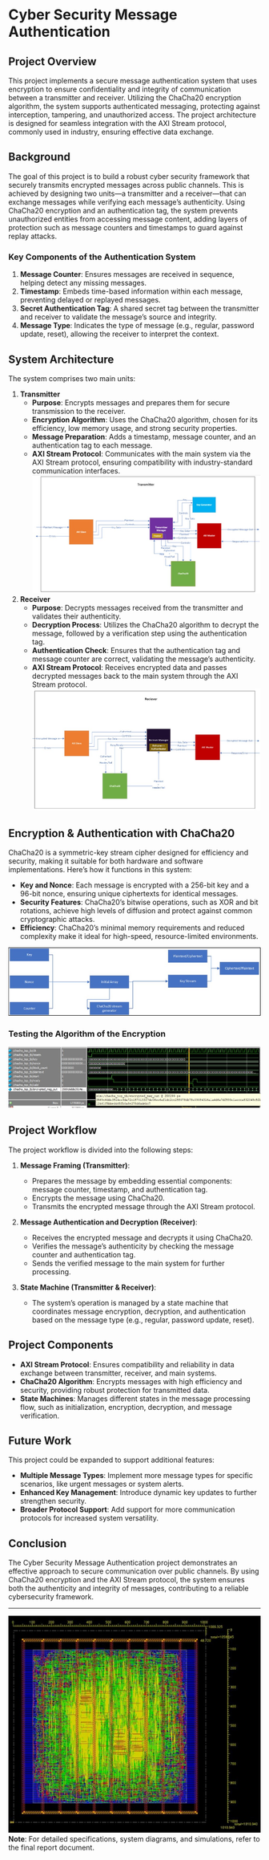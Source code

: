 # Cyber Security Message Authentication

## Project Overview
This project implements a secure message authentication system that uses encryption to ensure confidentiality and integrity of communication between a transmitter and receiver. Utilizing the ChaCha20 encryption algorithm, the system supports authenticated messaging, protecting against interception, tampering, and unauthorized access. The project architecture is designed for seamless integration with the AXI Stream protocol, commonly used in industry, ensuring effective data exchange.

## Background
The goal of this project is to build a robust cyber security framework that securely transmits encrypted messages across public channels. This is achieved by designing two units—a transmitter and a receiver—that can exchange messages while verifying each message’s authenticity. Using ChaCha20 encryption and an authentication tag, the system prevents unauthorized entities from accessing message content, adding layers of protection such as message counters and timestamps to guard against replay attacks.

### Key Components of the Authentication System
1. **Message Counter**: Ensures messages are received in sequence, helping detect any missing messages.
2. **Timestamp**: Embeds time-based information within each message, preventing delayed or replayed messages.
3. **Secret Authentication Tag**: A shared secret tag between the transmitter and receiver to validate the message’s source and integrity.
4. **Message Type**: Indicates the type of message (e.g., regular, password update, reset), allowing the receiver to interpret the context.

## System Architecture
The system comprises two main units:
1. **Transmitter**
   - **Purpose**: Encrypts messages and prepares them for secure transmission to the receiver.
   - **Encryption Algorithm**: Uses the ChaCha20 algorithm, chosen for its efficiency, low memory usage, and strong security properties.
   - **Message Preparation**: Adds a timestamp, message counter, and an authentication tag to each message.
   - **AXI Stream Protocol**: Communicates with the main system via the AXI Stream protocol, ensuring compatibility with industry-standard communication interfaces.
![image info](images/image2.jpg)
2. **Receiver**
   - **Purpose**: Decrypts messages received from the transmitter and validates their authenticity.
   - **Decryption Process**: Utilizes the ChaCha20 algorithm to decrypt the message, followed by a verification step using the authentication tag.
   - **Authentication Check**: Ensures that the authentication tag and message counter are correct, validating the message’s authenticity.
   - **AXI Stream Protocol**: Receives encrypted data and passes decrypted messages back to the main system through the AXI Stream protocol.
     <br />
![image info](images/image6.jpg)
## Encryption & Authentication with ChaCha20
ChaCha20 is a symmetric-key stream cipher designed for efficiency and security, making it suitable for both hardware and software implementations. Here’s how it functions in this system:
- **Key and Nonce**: Each message is encrypted with a 256-bit key and a 96-bit nonce, ensuring unique ciphertexts for identical messages.
- **Security Features**: ChaCha20’s bitwise operations, such as XOR and bit rotations, achieve high levels of diffusion and protect against common cryptographic attacks.
- **Efficiency**: ChaCha20’s minimal memory requirements and reduced complexity make it ideal for high-speed, resource-limited environments.

![image info](images/image5.jpg)
### Testing the Algorithm of the Encryption
![image info](images/image4.jpg)
## Project Workflow
The project workflow is divided into the following steps:

1. **Message Framing (Transmitter)**:
   - Prepares the message by embedding essential components: message counter, timestamp, and authentication tag.
   - Encrypts the message using ChaCha20.
   - Transmits the encrypted message through the AXI Stream protocol.

2. **Message Authentication and Decryption (Receiver)**:
   - Receives the encrypted message and decrypts it using ChaCha20.
   - Verifies the message’s authenticity by checking the message counter and authentication tag.
   - Sends the verified message to the main system for further processing.

3. **State Machine (Transmitter & Receiver)**:
   - The system’s operation is managed by a state machine that coordinates message encryption, decryption, and authentication based on the message type (e.g., regular, password update, reset).

## Project Components
- **AXI Stream Protocol**: Ensures compatibility and reliability in data exchange between transmitter, receiver, and main systems.
- **ChaCha20 Algorithm**: Encrypts messages with high efficiency and security, providing robust protection for transmitted data.
- **State Machines**: Manages different states in the message processing flow, such as initialization, encryption, decryption, and message verification.

## Future Work
This project could be expanded to support additional features:
- **Multiple Message Types**: Implement more message types for specific scenarios, like urgent messages or system alerts.
- **Enhanced Key Management**: Introduce dynamic key updates to further strengthen security.
- **Broader Protocol Support**: Add support for more communication protocols for increased system versatility.

## Conclusion
The Cyber Security Message Authentication project demonstrates an effective approach to secure communication over public channels. By using ChaCha20 encryption and the AXI Stream protocol, the system ensures both the authenticity and integrity of messages, contributing to a reliable cybersecurity framework.

---
![image info](images/image1.jpg)
**Note**: For detailed specifications, system diagrams, and simulations, refer to the final report document.
